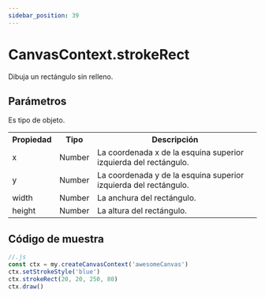 ```yaml
---
sidebar_position: 39
---
```


# CanvasContext.strokeRect

Dibuja un rectángulo sin relleno.

## Parámetros

Es tipo de objeto.

<table>
    <tr>
        <th>Propiedad</th>
        <th>Tipo</th>
        <th>Descripción</th>
    </tr>
    <tr>
        <td>x</td>
        <td>Number</td>
        <td>La coordenada x de la esquina superior izquierda del rectángulo.</td>
     </tr>
     <tr>
        <td>y</td>
        <td>Number</td>
        <td>La coordenada y de la esquina superior izquierda del rectángulo.</td>
     </tr>
     <tr>
        <td>width</td>
        <td>Number</td>
        <td>La anchura del rectángulo.</td>
     </tr>
     <tr>
        <td>height</td>
        <td>Number</td>
        <td>La altura del rectángulo.</td>
     </tr>
</table>

## Código de muestra

```js
//.js
const ctx = my.createCanvasContext('awesomeCanvas')
ctx.setStrokeStyle('blue')
ctx.strokeRect(20, 20, 250, 80)
ctx.draw()
```